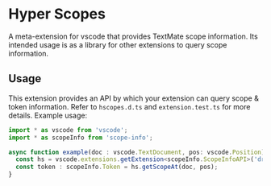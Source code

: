 # Hyper Scopes

A meta-extension for vscode that provides TextMate scope information. Its
intended usage is as a library for other extensions to query scope information.

## Usage

This extension provides an API by which your extension can query scope & token
information. Refer to `hscopes.d.ts` and `extension.test.ts` for more details.
Example usage:

```ts
import * as vscode from 'vscode';
import * as scopeInfo from 'scope-info';

async function example(doc : vscode.TextDocument, pos: vscode.Position) : void {
  const hs = vscode.extensions.getExtension<scopeInfo.ScopeInfoAPI>('draivin.hscopes');
  const token : scopeInfo.Token = hs.getScopeAt(doc, pos);
}
```
